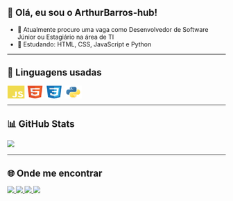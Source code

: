 ## 👋 Olá, eu sou o ArthurBarros-hub!

- 🔭 Atualmente procuro uma vaga como Desenvolvedor de Software Júnior ou Estagiário na área de TI
- 🌱 Estudando: HTML, CSS, JavaScript e Python

---

## 🧰 Linguagens usadas

<div style="display: inline_block">
  <img align="center" alt="Arthur-Js" height="30" width="40" src="https://raw.githubusercontent.com/devicons/devicon/master/icons/javascript/javascript-plain.svg">
  <img align="center" alt="Arthur-HTML" height="30" width="40" src="https://raw.githubusercontent.com/devicons/devicon/master/icons/html5/html5-original.svg">
  <img align="center" alt="Arthur-CSS" height="30" width="40" src="https://raw.githubusercontent.com/devicons/devicon/master/icons/css3/css3-original.svg">
  <img align="center" alt="Arthur-Python" height="30" width="40" src="https://raw.githubusercontent.com/devicons/devicon/master/icons/python/python-original.svg">
</div>

---

## 📊 GitHub Stats

<a href="https://github.com/ArthurBarros-hub">
  <img height="180em" src="https://github-readme-stats.vercel.app/api?username=ArthurBarros-hub&show_icons=true&theme=dark&include_all_commits=true&count_private=true"/>
</a>

---

## 🌐 Onde me encontrar

<div>
  <a href="https://www.youtube.com/@arthumansur" target="_blank">
    <img src="https://img.shields.io/badge/YouTube-FF0000?style=for-the-badge&logo=youtube&logoColor=white">
  </a>
  <a href="https://www.instagram.com/_bigbarros/" target="_blank">
    <img src="https://img.shields.io/badge/-Instagram-%23E4405F?style=for-the-badge&logo=instagram&logoColor=white">
  </a>
  <a href="https://mail.google.com/mail/?view=cm&to=barrosarthur312@gmail.com" target="_blank">
    <img src="https://img.shields.io/badge/-Gmail-%23333?style=for-the-badge&logo=gmail&logoColor=white">
  </a>
  <a href="https://www.linkedin.com/in/arthur-barros-05a617305" target="_blank">
    <img src="https://img.shields.io/badge/-LinkedIn-%230077B5?style=for-the-badge&logo=linkedin&logoColor=white">
  </a>
</div>


 

